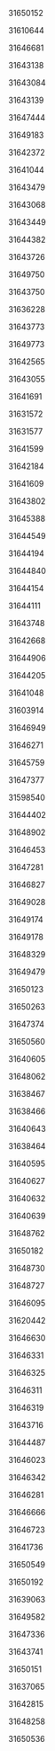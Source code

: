 31650152

31610644

31646681

31643138

31643084

31643139

31647444

31649183

31642372

31641044

31643479

31643068

31643449

31644382

31643726

31649750

31643750

31636228

31643773

31649773

31642565

31643055

31641691

31631572

31631577

31641599

31642184

31641609

31643802

31645388

31644549

31644194

31644840

31644154

31644111

31643748

31642668

31644906

31644205

31641048

31603914

31646949

31646271

31645759

31647377

31598540

31644402

31648902

31646453

31647281

31646827

31649028

31649174

31649178

31648329

31649479

31650123

31650263

31647374

31650560

31640605

31648062

31638467

31638466

31640643

31638464

31640595

31640627

31640632

31640639

31648762

31650182

31648730

31648727

31646095

31620442

31646630

31646331

31646325

31646311

31646319

31643716

31644487

31646023

31646342

31646281

31646666

31646723

31641736

31650549

31650192

31639063

31649582

31647336

31643741

31650151

31637065

31642815

31648258

31650536

